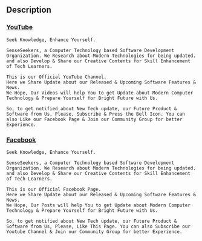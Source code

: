 ## Description

### [YouTube](https://www.youtube.com/channel/UCdvVXel9pYi62HbetWJ3zTw)

    Seek Knowledge, Enhance Yourself.

    SenseSeekers, a Computer Technology based Software Development Organization. We Research about Modern Technologies for being updated. and also Develop & Share our Creative Contents for Skill Enhancement of Tech Learners.

    This is our Official YouTube Channel.
    Here we Share Update about our Released & Upcoming Software Features & News.
    We Hope, Our Videos will help You to get Update about Modern Computer Technology & Prepare Yourself for Bright Future with Us.

    So, to get notified about New Tech update, our Future Product & Software from Us, Please, Subscribe & Press the Bell Icon. You can also Like our Facebook Page & Join our Community Group for better Experience.

### [Facebook](https://www.facebook.com/SenseSeekers/)

    Seek Knowledge, Enhance Yourself.

    SenseSeekers, a Computer Technology based Software Development Organization. We Research about Modern Technologies for being updated. and also Develop & Share our Creative Contents for Skill Enhancement of Tech Learners.

    This is our Official Facebook Page.
    Here we Share Update about our Released & Upcoming Software Features & News.
    We Hope, Our Posts will help You to get Update about Modern Computer Technology & Prepare Yourself for Bright Future with Us.

    So, to get notified about New Tech update, our Future Product & Software from Us, Please, Like This Page. You can also Subscribe our Youtube Channel & Join our Community Group for better Experience.
